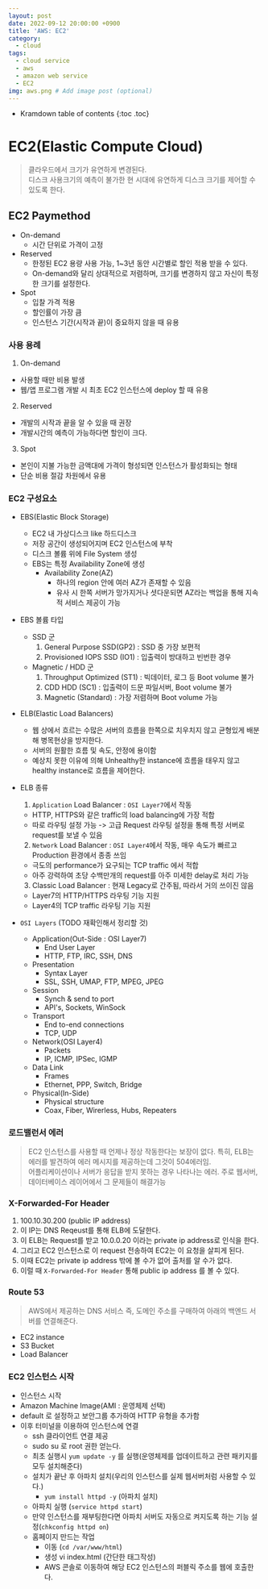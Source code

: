 ```yaml
---
layout: post
date: 2022-09-12 20:00:00 +0900
title: 'AWS: EC2'
category:
  - cloud
tags:
  - cloud service
  - aws
  - amazon web service
  - EC2
img: aws.png # Add image post (optional)  
---
```


* Kramdown table of contents
{:toc .toc}

# EC2(Elastic Compute Cloud)
> 클라우드에서 크기가 유연하게 변경된다.  
디스크 사용크기의 예측이 불가한 현 시대에 유연하게 디스크 크기를 제어할 수 있도록 한다.

## EC2 Paymethod
+ On-demand
  - 시간 단위로 가격이 고정
+ Reserved
  - 한정된 EC2 용량 사용 가능, 1~3년 동안 시간별로 할인 적용 받을 수 있다.
  - On-demand와 달리 상대적으로 저렴하며, 크기를 변경하지 않고 자신이 특정한 크기를 설정한다.
+ Spot
  - 입찰 가격 적용
  - 할인률이 가장 큼
  - 인스턴스 기간(시작과 끝)이 중요하지 않을 때 유용

### 사용 용례
1. On-demand
  - 사용할 때만 비용 발생
  - 웹/앱 프로그램 개발 시 최초 EC2 인스턴스에 deploy 할 때 유용
2. Reserved
  - 개발의 시작과 끝을 알 수 있을 때 권장
  - 개발시간의 예측이 가능하다면 할인이 크다.
3. Spot
  - 본인이 지불 가능한 금액대에 가격이 형성되면 인스턴스가 활성화되는 형태
  - 단순 비용 절감 차원에서 유용

### EC2 구성요소
+ EBS(Elastic Block Storage)
  - EC2 내 가상디스크 like 하드디스크
  - 저장 공간이 생성되어지며 EC2 인스턴스에 부착
  - 디스크 볼륨 위에 File System 생성
  - EBS는 특정 Availability Zone에 생성
    - Availability Zone(AZ)
      - 하나의 region 안에 여러 AZ가 존재할 수 있음
      - 유사 시 한쪽 서버가 망가지거나 셧다운되면 AZ라는 백업을 통해 지속적 서비스 제공이 가능
+ EBS 볼륨 타입
  - SSD 군
    1. General Purpose SSD(GP2) : SSD 중 가장 보편적
    2. Provisioned IOPS SSD (IO1) : 입출력이 방대하고 빈번한 경우
  - Magnetic / HDD 군
    1. Throughput Optimized (ST1) : 빅데이터, 로그 등 Boot volume 불가
    2. CDD HDD (SC1) : 입출력이 드문 파일서버, Boot volume 불가
    3. Magnetic (Standard) : 가장 저렴하며 Boot volume 가능
+ ELB(Elastic Load Balancers)
  - 웹 상에서 흐르는 수많은 서버의 흐름을 한쪽으로 치우치지 않고 균형있게 배분해 병목현상을 방지한다.
  - 서버의 원활한 흐름 및 속도, 안정에 용이함
  - 예상치 못한 이유에 의해 Unhealthy한 instance에 흐름을 태우지 않고 healthy instance로 흐름을 제어한다.
+ ELB 종류
  1. `Application` Load Balancer : `OSI Layer7`에서 작동
    - HTTP, HTTPS와 같은 traffic의 load balancing에 가장 적합
    - 따로 라우팅 설정 가능 -> 고급 Request 라우팅 설정을 통해 특정 서버로 request를 보낼 수 있음
  2. `Network` Load Balancer : `OSI Layer4`에서 작동, 매우 속도가 빠르고 Production 환경에서 종종 쓰임
    - 극도의 performance가 요구되는 TCP traffic 에서 적합
    - 아주 강력하여 초당 수백만개의 request를 아주 미세한 delay로 처리 가능
  3. Classic Load Balancer : 현재 Legacy로 간주됨, 따라서 거의 쓰이진 않음
    - Layer7의 HTTP/HTTPS 라우팅 기능 지원
    - Layer4의 TCP traffic 라우팅 기능 지원

+ `OSI Layers` (TODO 재확인해서 정리할 것)
  - Application(Out-Side : OSI Layer7)
    - End User Layer
    - HTTP, FTP, IRC, SSH, DNS
  - Presentation
    - Syntax Layer
    - SSL, SSH, UMAP, FTP, MPEG, JPEG
  - Session
    - Synch & send to port
    - API's, Sockets, WinSock
  - Transport
    - End to-end connections
    - TCP, UDP
  - Network(OSI Layer4)
    - Packets
    - IP, ICMP, IPSec, IGMP
  - Data Link
    - Frames
    - Ethernet, PPP, Switch, Bridge
  - Physical(In-Side)
    - Physical structure
    - Coax, Fiber, Wirerless, Hubs, Repeaters

### 로드밸런서 에러
> EC2 인스턴스를 사용할 때 언제나 정상 작동한다는 보장이 없다. 특히, ELB는 에러를 발견하여 에러 메시지를 제공하는데 그것이 504에러임.  
어플리케이션이나 서버가 응답을 받지 못하는 경우 나타나는 에러. 주로 웹서버, 데이터베이스 레이어에서 그 문제들이 해결가능  

### X-Forwarded-For Header
1. 100.10.30.200 (public IP address)
2. 이 IP는 DNS Reqeust를 통해 ELB에 도달한다.
3. 이 ELB는 Request를 받고 10.0.0.20 이라는 private ip address로 인식을 한다.
4. 그리고 EC2 인스턴스로 이 request 전송하여 EC2는 이 요청을 살피게 된다.
5. 이때 EC2는 private ip address 밖에 볼 수가 없어 출처를 알 수가 없다.
6. 이럴 때 `X-Forwarded-For Header` 통해 public ip address 를 볼 수 있다.

### Route 53
> AWS에서 제공하는 DNS 서비스 즉, 도메인 주소를 구매하여 아래의 백엔드 서버를 연결해준다.
+ EC2 instance
+ S3 Bucket
+ Load Balancer

### EC2 인스턴스 시작
- 인스턴스 시작
- Amazon Machine Image(AMI : 운영체제 선택)
- default 로 설정하고 보안그룹 추가하여 HTTP 유형을 추가함
- 이후 터미널을 이용하여 인스턴스에 연결
  - ssh 클라이언트 연결 제공
  - sudo su 로 root 권한 얻는다.
  - 최초 실행시 `yum update -y` 를 실행(운영체제를 업데이트하고 관련 패키지를 모두 설치해준다)
  - 설치가 끝난 후 아파치 설치(우리의 인스턴스를 실제 웹서버처럼 사용할 수 있다.)
    - `yum install httpd -y` (아파치 설치)
  - 아파치 실행 (`service httpd start`)
  - 만약 인스턴스를 재부팅한다면 아파치 서버도 자동으로 켜지도록 하는 기능 설정(`chkconfig httpd on`)
  - 홈페이지 만드는 작업
    - 이동 (`cd /var/www/html`)
    - 생성 vi index.html (간단한 태그작성)
    - AWS 콘솔로 이동하여 해당 EC2 인스턴스의 퍼블릭 주소를 웹에 호출한다.